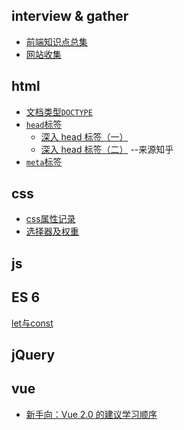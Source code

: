 ## interview & gather

- [前端知识点总集](https://github.com/threegeese/WEB/tree/master/Notes/2019-03-02-web.md)
- [网站收集](https://github.com/threegeese/WEB/tree/master/Notes/2019-03-04-gather.md)

## html

- [文档类型```DOCTYPE```](https://github.com/threegeese/WEB/tree/master/Notes/2019-04-04-doctype.md)
- [```head```标签](https://github.com/threegeese/WEB/tree/master/Notes/2019-04-04-head.md)
    - [深入 head 标签（一）](https://zhuanlan.zhihu.com/p/34918296)
    - [深入 head 标签（二）](https://zhuanlan.zhihu.com/p/56920476)     --来源知乎
- [```meta```标签](https://github.com/threegeese/WEB/tree/master/Notes/2019-04-04-meta.md)

## css

- [css属性记录](https://github.com/threegeese/WEB/tree/master/Notes/2019-04-15-cssp.md)
- [选择器及权重]()

## js

## ES 6

[let与const](https://github.com/threegeese/WEB/tree/master/Notes/2019-04)

## jQuery



## vue

- [新手向：Vue 2.0 的建议学习顺序](https://github.com/threegeese/WEB/blob/master/Notes/vue-learning.md)